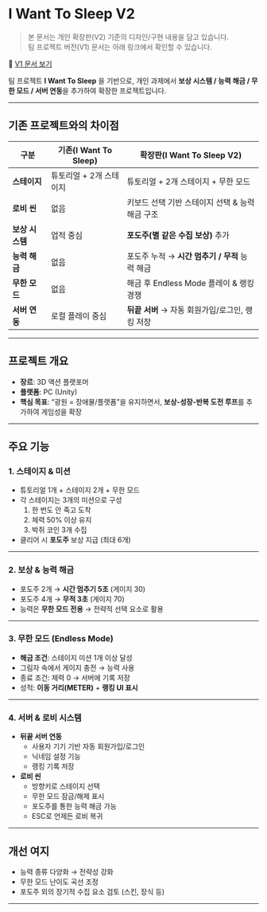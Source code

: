 # I Want To Sleep V2

> 본 문서는 개인 확장판(V2) 기준의 디자인/구현 내용을 담고 있습니다.  
> 팀 프로젝트 버전(V1) 문서는 아래 링크에서 확인할 수 있습니다.  

🔗 [V1 문서 보기](./README_V1.md)

팀 프로젝트 **I Want To Sleep** 을 기반으로, 개인 과제에서 **보상 시스템 / 능력 해금 / 무한 모드 / 서버 연동**을 추가하여 확장한 프로젝트입니다.  

---

## 기존 프로젝트와의 차이점

| 구분 | 기존(I Want To Sleep) | 확장판(I Want To Sleep V2) |
|------|---------------------|-------------------------|
| **스테이지** | 튜토리얼 + 2개 스테이지 | 튜토리얼 + 2개 스테이지 + 무한 모드 |
| **로비 씬** | 없음 | 키보드 선택 기반 스테이지 선택 & 능력 해금 구조 |
| **보상 시스템** | 업적 중심 | **포도주(별 같은 수집 보상)** 추가 |
| **능력 해금** | 없음 | 포도주 누적 → **시간 멈추기 / 무적** 능력 해금 |
| **무한 모드** | 없음 | 해금 후 Endless Mode 플레이 & 랭킹 경쟁 |
| **서버 연동** | 로컬 플레이 중심 | **뒤끝 서버** → 자동 회원가입/로그인, 랭킹 저장 |

---

## 프로젝트 개요
- **장르**: 3D 액션 플랫포머  
- **플랫폼**: PC (Unity)
- **핵심 목표**: “광원 = 장애물/플랫폼”을 유지하면서, **보상-성장-반복 도전 루프**를 추가하여 게임성을 확장

---

## 주요 기능

### 1. 스테이지 & 미션
- 튜토리얼 1개 + 스테이지 2개 + 무한 모드  
- 각 스테이지는 3개의 미션으로 구성  
  1. 한 번도 안 죽고 도착  
  2. 체력 50% 이상 유지  
  3. 박쥐 코인 3개 수집  
- 클리어 시 **포도주** 보상 지급 (최대 6개)  

---

### 2. 보상 & 능력 해금
- 포도주 2개 → **시간 멈추기 5초** (게이지 30)  
- 포도주 4개 → **무적 3초** (게이지 70)  
- 능력은 **무한 모드 전용** → 전략적 선택 요소로 활용  

---

### 3. 무한 모드 (Endless Mode)
- **해금 조건**: 스테이지 미션 1개 이상 달성  
- 그림자 속에서 게이지 충전 → 능력 사용  
- 종료 조건: 체력 0 → 서버에 기록 저장  
- 성적: **이동 거리(METER)** + **랭킹 UI 표시**  

---

### 4. 서버 & 로비 시스템
- **뒤끝 서버 연동**
  - 사용자 기기 기반 자동 회원가입/로그인  
  - 닉네임 설정 기능  
  - 랭킹 기록 저장  
- **로비 씬**
  - 방향키로 스테이지 선택
  - 무한 모드 잠금/해제 표시
  - 포도주를 통한 능력 해금 가능
  - ESC로 언제든 로비 복귀
---

## 개선 여지
- 능력 종류 다양화 → 전략성 강화  
- 무한 모드 난이도 곡선 조정  
- 포도주 외의 장기적 수집 요소 검토 (스킨, 장식 등)

---
